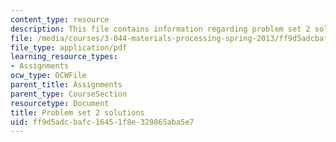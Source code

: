 ```yaml
---
content_type: resource
description: This file contains information regarding problem set 2 solutions.
file: /media/courses/3-044-materials-processing-spring-2013/ff9d5adcbafc16451f8e329865aba5e7_MIT3_044S13_pset2solns.pdf
file_type: application/pdf
learning_resource_types:
- Assignments
ocw_type: OCWFile
parent_title: Assignments
parent_type: CourseSection
resourcetype: Document
title: Problem set 2 solutions
uid: ff9d5adc-bafc-1645-1f8e-329865aba5e7
---
```

